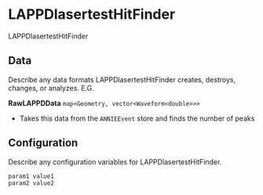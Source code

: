 # LAPPDlasertestHitFinder

LAPPDlasertestHitFinder

## Data

Describe any data formats LAPPDlasertestHitFinder creates, destroys, changes, or analyzes. E.G.

**RawLAPPDData** `map<Geometry, vector<Waveform<double>>>`
* Takes this data from the `ANNIEEvent` store and finds the number of peaks

## Configuration

Describe any configuration variables for LAPPDlasertestHitFinder.

```
param1 value1
param2 value2
```
